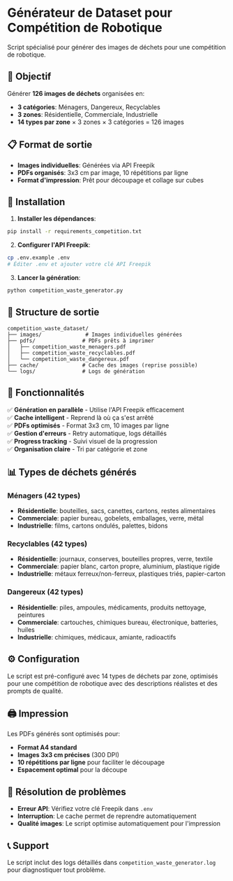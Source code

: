 # Générateur de Dataset pour Compétition de Robotique

Script spécialisé pour générer des images de déchets pour une compétition de robotique.

## 🎯 Objectif

Générer **126 images de déchets** organisées en:
- **3 catégories**: Ménagers, Dangereux, Recyclables  
- **3 zones**: Résidentielle, Commerciale, Industrielle
- **14 types par zone** × 3 zones × 3 catégories = 126 images

## 📋 Format de sortie

- **Images individuelles**: Générées via API Freepik
- **PDFs organisés**: 3x3 cm par image, 10 répétitions par ligne
- **Format d'impression**: Prêt pour découpage et collage sur cubes

## 🚀 Installation

1. **Installer les dépendances**:
```bash
pip install -r requirements_competition.txt
```

2. **Configurer l'API Freepik**:
```bash
cp .env.example .env
# Éditer .env et ajouter votre clé API Freepik
```

3. **Lancer la génération**:
```bash
python competition_waste_generator.py
```

## 📁 Structure de sortie

```
competition_waste_dataset/
├── images/              # Images individuelles générées
├── pdfs/               # PDFs prêts à imprimer
│   ├── competition_waste_menagers.pdf
│   ├── competition_waste_recyclables.pdf
│   └── competition_waste_dangereux.pdf
├── cache/              # Cache des images (reprise possible)
└── logs/               # Logs de génération
```

## 🎨 Fonctionnalités

✅ **Génération en parallèle** - Utilise l'API Freepik efficacement  
✅ **Cache intelligent** - Reprend là où ça s'est arrêté  
✅ **PDFs optimisés** - Format 3x3 cm, 10 images par ligne  
✅ **Gestion d'erreurs** - Retry automatique, logs détaillés  
✅ **Progress tracking** - Suivi visuel de la progression  
✅ **Organisation claire** - Tri par catégorie et zone  

## 📊 Types de déchets générés

### Ménagers (42 types)
- **Résidentielle**: bouteilles, sacs, canettes, cartons, restes alimentaires
- **Commerciale**: papier bureau, gobelets, emballages, verre, métal
- **Industrielle**: films, cartons ondulés, palettes, bidons

### Recyclables (42 types) 
- **Résidentielle**: journaux, conserves, bouteilles propres, verre, textile
- **Commerciale**: papier blanc, carton propre, aluminium, plastique rigide
- **Industrielle**: métaux ferreux/non-ferreux, plastiques triés, papier-carton

### Dangereux (42 types)
- **Résidentielle**: piles, ampoules, médicaments, produits nettoyage, peintures
- **Commerciale**: cartouches, chimiques bureau, électronique, batteries, huiles
- **Industrielle**: chimiques, médicaux, amiante, radioactifs

## ⚙️ Configuration

Le script est pré-configuré avec 14 types de déchets par zone, optimisés pour une compétition de robotique avec des descriptions réalistes et des prompts de qualité.

## 🖨️ Impression

Les PDFs générés sont optimisés pour:
- **Format A4 standard**
- **Images 3x3 cm précises** (300 DPI)
- **10 répétitions par ligne** pour faciliter le découpage
- **Espacement optimal** pour la découpe

## 🔧 Résolution de problèmes

- **Erreur API**: Vérifiez votre clé Freepik dans `.env`
- **Interruption**: Le cache permet de reprendre automatiquement
- **Qualité images**: Le script optimise automatiquement pour l'impression

## 📞 Support

Le script inclut des logs détaillés dans `competition_waste_generator.log` pour diagnostiquer tout problème.
